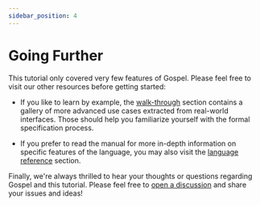 ```yaml
---
sidebar_position: 4
---
```


# Going Further

This tutorial only covered very few features of Gospel. Please feel free to
visit our other resources before getting started:

- If you like to learn by example, the [walk-through](../walkthroughs/introduction.md) section
  contains a gallery of more advanced use cases extracted from real-world
  interfaces. Those should help you familiarize yourself with the formal specification process.

- If you prefer to read the manual for more in-depth information on specific
  features of the language, you may also visit the [language
  reference](../language/syntax) section.

Finally, we're always thrilled to hear your thoughts or questions regarding
Gospel and this tutorial. Please feel free to [open a
discussion](https://github.com/ocaml-gospel/gospel/discussions/new) and share
your issues and ideas!

